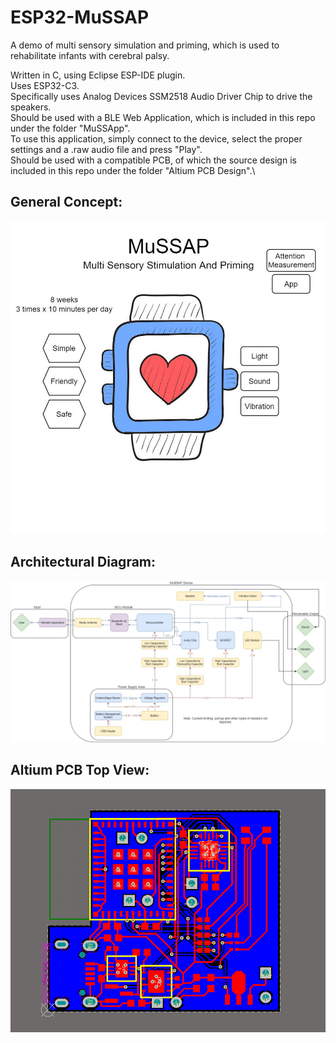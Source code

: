 # ESP32-MuSSAP
A demo of multi sensory simulation and priming, which is used to rehabilitate infants with cerebral palsy.

Written in C, using Eclipse ESP-IDE plugin.\
Uses ESP32-C3.\
Specifically uses Analog Devices SSM2518 Audio Driver Chip to drive the speakers.\
Should be used with a BLE Web Application, which is included in this repo under the folder "MuSSApp".\
	To use this application, simply connect to the device, select the proper settings and a .raw audio file and press "Play".\
Should be used with a compatible PCB, of which the source design is included in this repo under the folder "Altium PCB Design".\

## General Concept:
![General Concept](./Multimedia/Images/MuSSAP_General_Concept_English.jpg)

## Architectural Diagram:
![Architectural Diagram](./Multimedia/Images/Technical%20Design/Architectural%20Diagram.jpg)

## Altium PCB Top View:
![Altium PCB Top View](./Multimedia/Images/PCB/PCB%20Altium%202D%20view.png)




